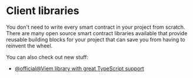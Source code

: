 # Client libraries

You don't need to write every smart contract in your project from scratch. There are many open source smart contract libraries available that provide reusable building blocks for your project that can save you from having to reinvent the wheel.

You can also check out new stuff:
- [@official@Viem library with great TypeScript support](https://viem.sh)
